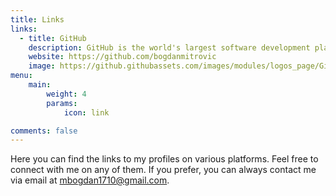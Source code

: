 ```yaml
---
title: Links
links:
  - title: GitHub
    description: GitHub is the world's largest software development platform. Here you can find the source code for many of my projects.
    website: https://github.com/bogdanmitrovic
    image: https://github.githubassets.com/images/modules/logos_page/GitHub-Mark.png
menu:
    main: 
        weight: 4
        params:
            icon: link

comments: false
---
```


Here you can find the links to my profiles on various platforms. Feel free to connect with me on any of them. If you prefer, you can always contact me via email at mbogdan1710@gmail.com.